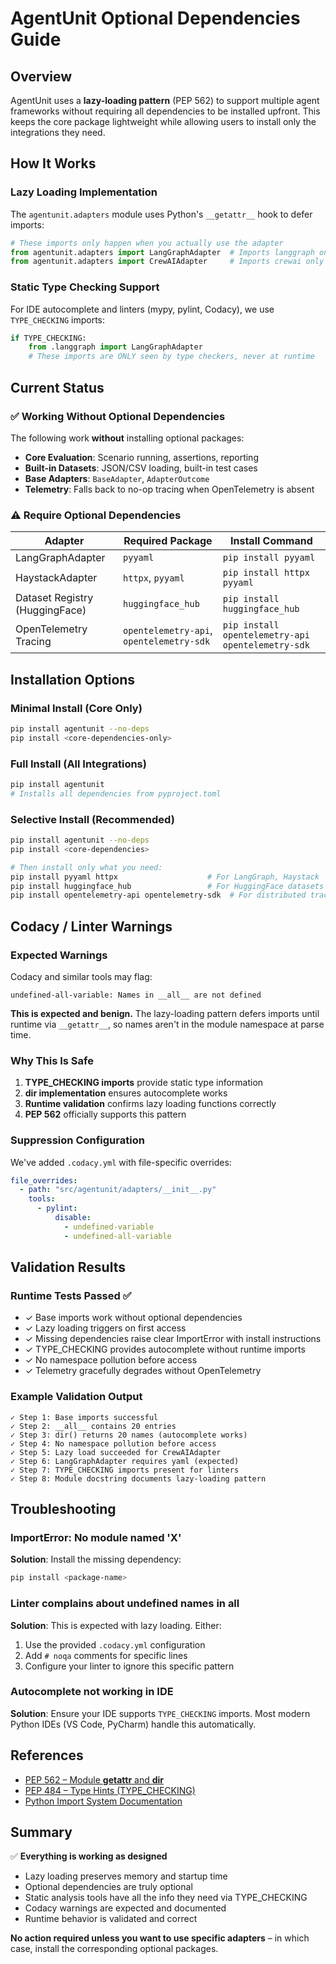 # AgentUnit Optional Dependencies Guide

## Overview

AgentUnit uses a **lazy-loading pattern** (PEP 562) to support multiple agent frameworks without requiring all dependencies to be installed upfront. This keeps the core package lightweight while allowing users to install only the integrations they need.

## How It Works

### Lazy Loading Implementation

The `agentunit.adapters` module uses Python's `__getattr__` hook to defer imports:

```python
# These imports only happen when you actually use the adapter
from agentunit.adapters import LangGraphAdapter  # Imports langgraph only now
from agentunit.adapters import CrewAIAdapter     # Imports crewai only now
```

### Static Type Checking Support

For IDE autocomplete and linters (mypy, pylint, Codacy), we use `TYPE_CHECKING` imports:

```python
if TYPE_CHECKING:
    from .langgraph import LangGraphAdapter
    # These imports are ONLY seen by type checkers, never at runtime
```

## Current Status

### ✅ Working Without Optional Dependencies

The following work **without** installing optional packages:

- **Core Evaluation**: Scenario running, assertions, reporting
- **Built-in Datasets**: JSON/CSV loading, built-in test cases
- **Base Adapters**: `BaseAdapter`, `AdapterOutcome`
- **Telemetry**: Falls back to no-op tracing when OpenTelemetry is absent

### ⚠️ Require Optional Dependencies

| Adapter | Required Package | Install Command |
|---------|-----------------|-----------------|
| LangGraphAdapter | `pyyaml` | `pip install pyyaml` |
| HaystackAdapter | `httpx`, `pyyaml` | `pip install httpx pyyaml` |
| Dataset Registry (HuggingFace) | `huggingface_hub` | `pip install huggingface_hub` |
| OpenTelemetry Tracing | `opentelemetry-api`, `opentelemetry-sdk` | `pip install opentelemetry-api opentelemetry-sdk` |

## Installation Options

### Minimal Install (Core Only)
```bash
pip install agentunit --no-deps
pip install <core-dependencies-only>
```

### Full Install (All Integrations)
```bash
pip install agentunit
# Installs all dependencies from pyproject.toml
```

### Selective Install (Recommended)
```bash
pip install agentunit --no-deps
pip install <core-dependencies>

# Then install only what you need:
pip install pyyaml httpx                    # For LangGraph, Haystack
pip install huggingface_hub                 # For HuggingFace datasets
pip install opentelemetry-api opentelemetry-sdk  # For distributed tracing
```

## Codacy / Linter Warnings

### Expected Warnings

Codacy and similar tools may flag:
```
undefined-all-variable: Names in __all__ are not defined
```

**This is expected and benign.** The lazy-loading pattern defers imports until runtime via `__getattr__`, so names aren't in the module namespace at parse time.

### Why This Is Safe

1. **TYPE_CHECKING imports** provide static type information
2. **__dir__ implementation** ensures autocomplete works
3. **Runtime validation** confirms lazy loading functions correctly
4. **PEP 562** officially supports this pattern

### Suppression Configuration

We've added `.codacy.yml` with file-specific overrides:

```yaml
file_overrides:
  - path: "src/agentunit/adapters/__init__.py"
    tools:
      - pylint:
          disable:
            - undefined-variable
            - undefined-all-variable
```

## Validation Results

### Runtime Tests Passed ✅

- ✓ Base imports work without optional dependencies
- ✓ Lazy loading triggers on first access
- ✓ Missing dependencies raise clear ImportError with install instructions
- ✓ TYPE_CHECKING provides autocomplete without runtime imports
- ✓ No namespace pollution before access
- ✓ Telemetry gracefully degrades without OpenTelemetry

### Example Validation Output

```
✓ Step 1: Base imports successful
✓ Step 2: __all__ contains 20 entries
✓ Step 3: dir() returns 20 names (autocomplete works)
✓ Step 4: No namespace pollution before access
✓ Step 5: Lazy load succeeded for CrewAIAdapter
✓ Step 6: LangGraphAdapter requires yaml (expected)
✓ Step 7: TYPE_CHECKING imports present for linters
✓ Step 8: Module docstring documents lazy-loading pattern
```

## Troubleshooting

### ImportError: No module named 'X'

**Solution**: Install the missing dependency:
```bash
pip install <package-name>
```

### Linter complains about undefined names in __all__

**Solution**: This is expected with lazy loading. Either:
1. Use the provided `.codacy.yml` configuration
2. Add `# noqa` comments for specific lines
3. Configure your linter to ignore this specific pattern

### Autocomplete not working in IDE

**Solution**: Ensure your IDE supports `TYPE_CHECKING` imports. Most modern Python IDEs (VS Code, PyCharm) handle this automatically.

## References

- [PEP 562 – Module __getattr__ and __dir__](https://peps.python.org/pep-0562/)
- [PEP 484 – Type Hints (TYPE_CHECKING)](https://peps.python.org/pep-0484/)
- [Python Import System Documentation](https://docs.python.org/3/reference/import.html)

## Summary

✅ **Everything is working as designed**
- Lazy loading preserves memory and startup time
- Optional dependencies are truly optional
- Static analysis tools have all the info they need via TYPE_CHECKING
- Codacy warnings are expected and documented
- Runtime behavior is validated and correct

**No action required unless you want to use specific adapters** – in which case, install the corresponding optional packages.
